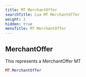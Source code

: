 ```yaml
---
title: MT MerchantOffer
searchTitle: Lua MT MerchantOffer
weight: 1
hidden: true
menuTitle: MT MerchantOffer
---
```

## MerchantOffer

This represents a MerchantOffer MT
```lua
MT.MerchantOffer
```